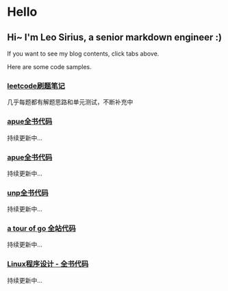 # Hello

## Hi~ I'm Leo Sirius, a senior markdown engineer :)

If you want to see my blog contents, click tabs above.

Here are some code samples.

### [leetcode刷题笔记](https://github.com/LeoSirius/leetcode_solutions)
几乎每题都有解题思路和单元测试，不断补充中

### [apue全书代码](https://github.com/LeoSirius/code_apue)
持续更新中...

### [apue全书代码](https://github.com/LeoSirius/code_apue)
持续更新中...

### [unp全书代码](https://github.com/LeoSirius/code_unp)
持续更新中...

### [a tour of go 全站代码](https://github.com/LeoSirius/code_go_tour)
持续更新中...

### [Linux程序设计 - 全书代码](https://github.com/LeoSirius/code_beginning_linux_programming)
持续更新中...

